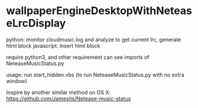 # wallpaperEngineDesktopWithNeteaseLrcDisplay

python: monitor cloudmusic.log and analyze to get current lrc, generate html block
javascript: insert html block

require python3, and other requirement can see imports of NeteaseMusicStatus.py

usage:
run start_hidden.vbs (to run NeteaseMusicStatus.py with no extra window)

Inspire by another similar method on OS X: https://github.com/Jamesits/Netease-music-status
